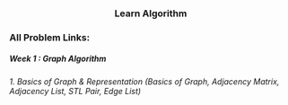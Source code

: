 <h3 align="center"> Learn Algorithm </h3>

### All Problem Links:
<h5> Week 1 : Graph Algorithm </h5>

<h6> 1. Basics of Graph & Representation (Basics of Graph, Adjacency Matrix, Adjacency List, STL Pair, Edge List)</h6>

